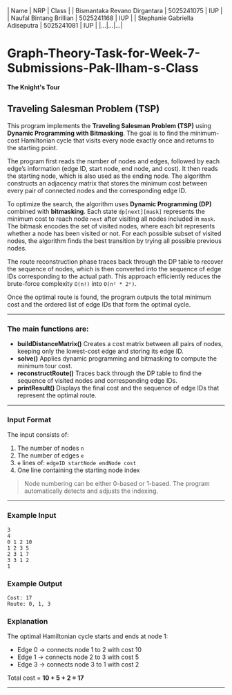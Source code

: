 | Name | NRP | Class |
| Bismantaka Revano Dirgantara | 5025241075 | IUP |
| Naufal Bintang Brillian | 5025241168 | IUP |
| Stephanie Gabriella Adiseputra | 5025241081 | IUP |
|...|...|...|


# Graph-Theory-Task-for-Week-7-Submissions-Pak-Ilham-s-Class

**The Knight's Tour**

## Traveling Salesman Problem (TSP)

This program implements the **Traveling Salesman Problem (TSP)** using **Dynamic Programming with Bitmasking**.
The goal is to find the minimum-cost Hamiltonian cycle that visits every node exactly once and returns to the starting point.

The program first reads the number of nodes and edges, followed by each edge’s information (edge ID, start node, end node, and cost).
It then reads the starting node, which is also used as the ending node.
The algorithm constructs an adjacency matrix that stores the minimum cost between every pair of connected nodes and the corresponding edge ID.

To optimize the search, the algorithm uses **Dynamic Programming (DP)** combined with **bitmasking**.
Each state `dp[next][mask]` represents the minimum cost to reach node `next` after visiting all nodes included in `mask`.
The bitmask encodes the set of visited nodes, where each bit represents whether a node has been visited or not.
For each possible subset of visited nodes, the algorithm finds the best transition by trying all possible previous nodes.

The route reconstruction phase traces back through the DP table to recover the sequence of nodes, which is then converted into the sequence of edge IDs corresponding to the actual path.
This approach efficiently reduces the brute-force complexity `O(n!)` into `O(n² * 2ⁿ)`.

Once the optimal route is found, the program outputs the total minimum cost and the ordered list of edge IDs that form the optimal cycle.

---

### The main functions are:

* **buildDistanceMatrix()**
  Creates a cost matrix between all pairs of nodes, keeping only the lowest-cost edge and storing its edge ID.
* **solve()**
  Applies dynamic programming and bitmasking to compute the minimum tour cost.
* **reconstructRoute()**
  Traces back through the DP table to find the sequence of visited nodes and corresponding edge IDs.
* **printResult()**
  Displays the final cost and the sequence of edge IDs that represent the optimal route.

---

### Input Format

The input consists of:

1. The number of nodes `n`
2. The number of edges `e`
3. `e` lines of: `edgeID startNode endNode cost`
4. One line containing the starting node index

> Node numbering can be either 0-based or 1-based.
> The program automatically detects and adjusts the indexing.

---

### Example Input

```
3
4
0 1 2 10
1 2 3 5
2 3 1 7
3 3 1 2
1
```

### Example Output

```
Cost: 17
Route: 0, 1, 3
```

### Explanation

The optimal Hamiltonian cycle starts and ends at node 1:

* Edge 0 → connects node 1 to 2 with cost 10
* Edge 1 → connects node 2 to 3 with cost 5
* Edge 3 → connects node 3 to 1 with cost 2

Total cost = **10 + 5 + 2 = 17**

---
